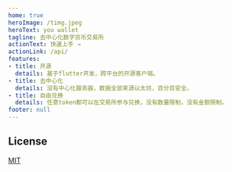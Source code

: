 ```yaml
---
home: true
heroImage: /timg.jpeg
heroText: you wallet
tagline: 去中心化数字货币交易所
actionText: 快速上手 →
actionLink: /api/
features:
- title: 开源
  details: 基于flutter开发，跨平台的开源客户端。
- title: 去中心化
  details: 没有中心化服务器，数据全部来源以太坊，百分百安全。
- title: 自由兑换
  details: 任意token都可以在交易所参与兑换，没有数量限制，没有金额限制。
footer: null
---
```


## License
[MIT](https://github.com/markdown-it/markdown-it-emoji/blob/master/LICENSE)